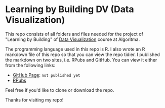 # Learning by Building DV (Data Visualization)

This repo consists of all folders and files needed for the project of "Learning by Building" of [Data Visualization](https://algorit.ma/course/data-visualization/) course at Algoritma.

The programming language used in this repo is R. I also wrote an R markdown file of this repo so that you can view the repo tidier. I published the markdown on two sites, i.e. RPubs and GitHub. You can view it either from the following links:

* [GitHub Page](https://utomoreza.github.io/DV_LBB/): `not published yet`
* [RPubs](https://rpubs.com/utomoreza/DV_LBB)

Feel free if you'd like to clone or download the repo.

Thanks for visiting my repo!
